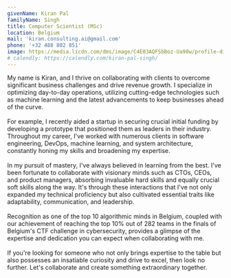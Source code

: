 ```yaml
---
givenName: Kiran Pal
familyName: Singh
title: Computer Scientist (MSc)
location: Belgium
mail: 'kiran.consulting.ai@gmail.com'
phone: '+32 488 802 851'
image: https://media.licdn.com/dms/image/C4E03AQFSbBoz-Ua98w/profile-displayphoto-shrink_800_800/0/1661151976955?e=2147483647&v=beta&t=9zYO9w9luOLTNTe55pU-Mnf6yUsb2HUdEYs6xLU3zfQ
# calendly: https://calendly.com/kiran-pal-singh/
---
```


<!-- As a child growing up in India, I was always drawn to tinkering with electronics. Even at a young age, I found solace in taking apart broken toys and crafting makeshift ventilators from spare parts to beat the stifling heat. Little did I know, those moments of ingenuity would set the stage for my lifelong passion for computers and technology.

At the age of nine, my world expanded when my family relocated to Belgium. It was there that I first encountered the wonders of the internet and computers. Instantly captivated, I knew from that moment on that I wanted to pursue a career in the realm of technology.

Since 2019, my mission has been clear: to leverage my skills to drive enterprises forward. I began my journey by joining a consultancy firm, where I fused my expertise to craft innovative business solutions aimed at fostering growth. However, my heart truly lies in the realm of startups, where the pace is fast, the challenges are exhilarating, and the opportunities for learning are boundless.

In my pursuit of mastery, I've always believed in learning from the best. I've been fortunate to collaborate with visionary minds such as CTOs, CEOs, and product managers, absorbing invaluable hard skills and equally crucial soft skills along the way. It's through these interactions that I've not only expanded my technical proficiency but also cultivated essential traits like adaptability, communication, and leadership.

So, if you're looking for someone who not only brings expertise to the table but also possesses an insatiable curiosity and drive to excel, then look no further. Let's collaborate and create something extraordinary together. -->

<!-- My name is Kiran, and I thrive on collaborating with clients to tackle critical business challenges and boost revenue streams. By optimizing day-to-day operations, I aim to save valuable time and resources. This involves anything from streamlining processes to incorporating cutting-edge technologies like machine learning and state-of-the-art advancements to keep them at the forefront of the industry.

For instance, in my recent involvement with a startup, I developed a prototype that played a pivotal role in securing initial funding, positioning them ahead of competitors. I have worked with neumors clients doing software engeniering, devops, machine learning and system architectuur.

In my pursuit of mastery, I've always believed in learning from the best. I've been fortunate to collaborate with visionary minds such as CTOs, CEOs, and product managers, absorbing invaluable hard skills and equally crucial soft skills along the way. It's through these interactions that I've not only expanded my technical proficiency but also cultivated essential traits like adaptability, communication, and leadership.

In the past year, our team has been recognized among the top 10 algorithmic minds in Belgium. Currently, I'm immersing myself in cybersecurity through participation in Belgium's CTF challenge, achieving a top 10% placement out of 282 teams in the finals.

My overarching goal remains steadfast: leveraging my expertise to propel businesses efficiently towards their objectives. -->

My name is Kiran, and I thrive on collaborating with clients to overcome significant business challenges and drive revenue growth. I specialize in optimizing day-to-day operations, utilizing cutting-edge technologies such as machine learning and the latest advancements to keep businesses ahead of the curve.
\
\
For example, I recently aided a startup in securing crucial initial funding by developing a prototype that positioned them as leaders in their industry. Throughout my career, I've worked with numerous clients in software engineering, DevOps, machine learning, and system architecture, constantly honing my skills and broadening my expertise.
\
\
In my pursuit of mastery, I've always believed in learning from the best. I've been fortunate to collaborate with visionary minds such as CTOs, CEOs, and product managers, absorbing invaluable hard skills and equally crucial soft skills along the way. It's through these interactions that I've not only expanded my technical proficiency but also cultivated essential traits like adaptability, communication, and leadership.
\
\
Recognition as one of the top 10 algorithmic minds in Belgium, coupled with our achievement of reaching the top 10% out of 282 teams in the finals of Belgium's CTF challenge in cybersecurity, provides a glimpse of the expertise and dedication you can expect when collaborating with me.
\
\
If you're looking for someone who not only brings expertise to the table but also possesses an insatiable curiosity and drive to excel, then look no further. Let's collaborate and create something extraordinary together.
